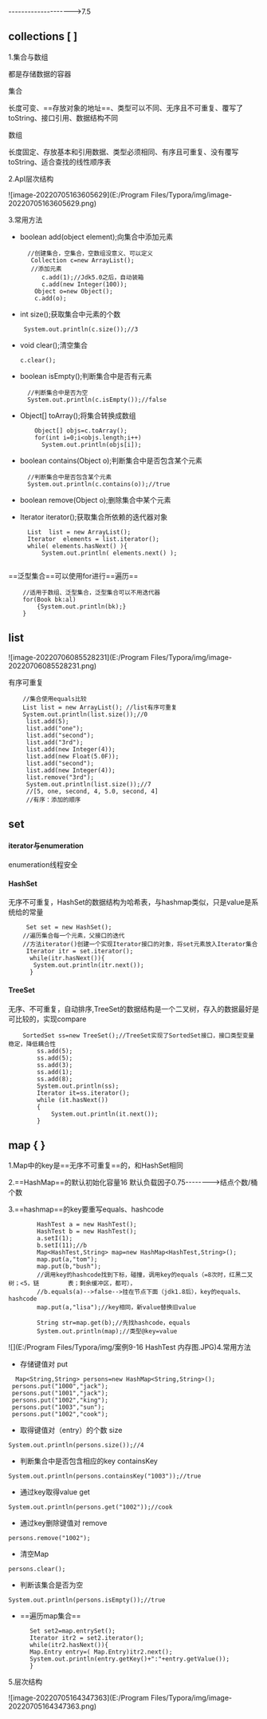 -------------------->7.5

## collections   [ ]

1.集合与数组

都是存储数据的容器

集合     

长度可变、==存放对象的地址==、类型可以不同、无序且不可重复、覆写了toString、接口引用、数据结构不同

数组     

长度固定、存放基本和引用数据、类型必须相同、有序且可重复、没有覆写toString、适合查找的线性顺序表

2.ApI层次结构

![image-20220705163605629](E:/Program Files/Typora/img/image-20220705163605629.png)

3.常用方法

- boolean add(object  element);向集合中添加元素

  ~~~
  	//创建集合，空集合，空数组没意义、可以定义
  	 Collection c=new ArrayList();
  	 //添加元素 
        c.add(1);//Jdk5.0之后，自动装箱
        c.add(new Integer(100));
  	  Object o=new Object();
  	  c.add(o);
  ~~~

- int size();获取集合中元素的个数

  ~~~
   System.out.println(c.size());//3
  ~~~

- void clear();清空集合

  ~~~
  c.clear();
  ~~~

- boolean isEmpty();判断集合中是否有元素

  ~~~
  	//判断集合中是否为空
  	System.out.println(c.isEmpty());//false
  ~~~

- Object[] toArray();将集合转换成数组

  ~~~
  	  Object[] objs=c.toArray();
  	  for(int i=0;i<objs.length;i++)
        System.out.println(objs[i]);
  ~~~

- boolean contains(Object o);判断集合中是否包含某个元素

  ~~~
  	//判断集合中是否包含某个元素
  	System.out.println(c.contains(o));//true
  ~~~

- boolean remove(Object o);删除集合中某个元素

- Iterator iterator();获取集合所依赖的迭代器对象

  ~~~
  	List  list = new ArrayList();
  	Iterator  elements = list.iterator();
  	while( elements.hasNext() ){
  		System.out.println( elements.next() );
  	
  ~~~

==泛型集合==可以使用for进行==遍历==

~~~
	//适用于数组、泛型集合，泛型集合可以不用迭代器
	for(Book bk:al)
		{System.out.println(bk);}
	}	
~~~

## list

![image-20220706085528231](E:/Program Files/Typora/img/image-20220706085528231.png)

有序可重复

~~~
    //集合使用equals比较
    List list = new ArrayList(); //list有序可重复
    System.out.println(list.size());//0
	 list.add(5);
	 list.add("one");
     list.add("second");
     list.add("3rd");
     list.add(new Integer(4));
     list.add(new Float(5.0F));
     list.add("second");
     list.add(new Integer(4));
     list.remove("3rd");
     System.out.println(list.size());//7
	 //[5, one, second, 4, 5.0, second, 4]
	 //有序：添加的顺序
~~~

## set

#### iterator与enumeration

enumeration线程安全

#### HashSet

无序不可重复，HashSet的数据结构为哈希表，与hashmap类似，只是value是系统给的常量

~~~
	 Set set = new HashSet();
	//遍历集合每一个元素，父接口的迭代
	//方法iterator()创建一个实现Iterator接口的对象，将set元素放入Iterator集合
     Iterator itr = set.iterator();
      while(itr.hasNext()){
       System.out.println(itr.next());
      }
~~~

#### TreeSet

无序、不可重复，自动排序,TreeSet的数据结构是一个二叉树，存入的数据最好是可比较的，实现compare

~~~
	SortedSet ss=new TreeSet();//TreeSet实现了SortedSet接口，接口类型变量稳定，降低耦合性
		ss.add(5);
		ss.add(5);
		ss.add(3);
		ss.add(1);
		ss.add(8);
		System.out.println(ss);
		Iterator it=ss.iterator();
		while (it.hasNext())
		{
			System.out.println(it.next());
		}
~~~

## map  { }

1.Map中的key是==无序不可重复==的，和HashSet相同

2.==HashMap==的默认初始化容量16
 默认负载因子0.75-------->结点个数/桶个数



3.==hashmap==的key要重写equals、hashcode

~~~
		HashTest a = new HashTest();
		HashTest b = new HashTest();
		a.setI(1);
		b.setI(11);//b
		Map<HashTest,String> map=new HashMap<HashTest,String>();
		map.put(a,"tom");
        map.put(b,"bush");
		//调用key的hashcode找到下标，碰撞，调用key的equals（=8次时，红黑二叉树；<5，链		表；剩余缓冲区，都可），
		//b.equals(a)-->false-->挂在节点下面（jdk1.8后），key的equals、hashcode
        map.put(a,"lisa");//key相同，新value替换旧value
        
		String str=map.get(b);//先找hashcode，equals
		System.out.println(map);//类型@key=value
~~~

![](E:/Program Files/Typora/img/案例9-16 HashTest 内存图.JPG)4.常用方法

- 存储键值对    put

~~~
  Map<String,String> persons=new HashMap<String,String>();
 persons.put("1000","jack");
 persons.put("1001","jack");
 persons.put("1002","king");
 persons.put("1003","sun");
 persons.put("1002","cook");
~~~

- 取得键值对（entry）的个数           size

~~~
System.out.println(persons.size());//4
~~~

- 判断集合中是否包含相应的key       containsKey

~~~
System.out.println(persons.containsKey("1003"));//true
~~~

- 通过key取得value       get

~~~
System.out.println(persons.get("1002"));//cook
~~~

- 通过key删除键值对     remove

~~~
persons.remove("1002");
~~~

- 清空Map

~~~
persons.clear();
~~~

- 判断该集合是否为空

~~~
System.out.println(persons.isEmpty());//true
~~~

- ==遍历map集合==

~~~
 	  Set set2=map.entrySet();
      Iterator itr2 = set2.iterator();
      while(itr2.hasNext()){
      Map.Entry entry=( Map.Entry)itr2.next();
      System.out.println(entry.getKey()+":"+entry.getValue());
      }
~~~

5.层次结构

![image-20220705164347363](E:/Program Files/Typora/img/image-20220705164347363.png)

